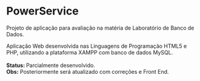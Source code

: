 # PowerService
Projeto de aplicação para avaliação na matéria de Laboratório de Banco de Dados.

Aplicação Web desenvolvida nas Linguagens de Programação HTML5 e PHP, utilizando a plataforma XAMPP com banco de dados MySQL. <br><br>
<b> Status: </b> Parcialmente desenvolvido. <br>
<b> Obs:</b> Posteriormente será atualizado com correções e Front End.
